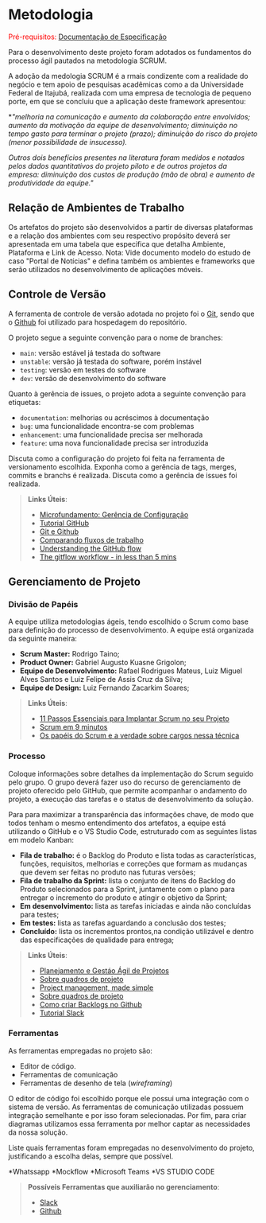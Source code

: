
# Metodologia

<span style="color:red">Pré-requisitos: <a href="2-Especificação do Projeto.md"> Documentação de Especificação</a></span>

Para o desenvolvimento deste projeto foram adotados os fundamentos do processo ágil pautados na metodologia SCRUM.

A adoção da medologia SCRUM é a rmais condizente com a realidade do negócio e tem apoio de pesquisas acadêmicas como a da  Universidade Federal de Itajubá, realizada com uma empresa de tecnologia de pequeno porte, em que se concluiu que a aplicação deste framework apresentou: 

**"melhoria na comunicação e aumento da colaboração entre envolvidos; aumento da motivação da equipe de desenvolvimento; diminuição no tempo gasto para terminar o projeto (prazo); diminuição do risco do projeto (menor possibilidade de insucesso).*

*Outros dois benefícios presentes na literatura foram medidos e notados pelos dados quantitativos do projeto piloto e de outros projetos da empresa: diminuição dos custos de produção (mão de obra) e aumento de produtividade da equipe."*

## Relação de Ambientes de Trabalho

Os artefatos do projeto são desenvolvidos a partir de diversas plataformas e a relação dos ambientes com seu respectivo propósito deverá ser apresentada em uma tabela que especifica que detalha Ambiente, Plataforma e Link de Acesso. 
Nota: Vide documento modelo do estudo de caso "Portal de Notícias" e defina também os ambientes e frameworks que serão utilizados no desenvolvimento de aplicações móveis.

## Controle de Versão

A ferramenta de controle de versão adotada no projeto foi o
[Git](https://git-scm.com/), sendo que o [Github](https://github.com)
foi utilizado para hospedagem do repositório.

O projeto segue a seguinte convenção para o nome de branches:

- `main`: versão estável já testada do software
- `unstable`: versão já testada do software, porém instável
- `testing`: versão em testes do software
- `dev`: versão de desenvolvimento do software

Quanto à gerência de issues, o projeto adota a seguinte convenção para
etiquetas:

- `documentation`: melhorias ou acréscimos à documentação
- `bug`: uma funcionalidade encontra-se com problemas
- `enhancement`: uma funcionalidade precisa ser melhorada
- `feature`: uma nova funcionalidade precisa ser introduzida

Discuta como a configuração do projeto foi feita na ferramenta de versionamento escolhida. Exponha como a gerência de tags, merges, commits e branchs é realizada. Discuta como a gerência de issues foi realizada.

> **Links Úteis**:
> - [Microfundamento: Gerência de Configuração](https://pucminas.instructure.com/courses/87878/)
> - [Tutorial GitHub](https://guides.github.com/activities/hello-world/)
> - [Git e Github](https://www.youtube.com/playlist?list=PLHz_AreHm4dm7ZULPAmadvNhH6vk9oNZA)
>  - [Comparando fluxos de trabalho](https://www.atlassian.com/br/git/tutorials/comparing-workflows)
> - [Understanding the GitHub flow](https://guides.github.com/introduction/flow/)
> - [The gitflow workflow - in less than 5 mins](https://www.youtube.com/watch?v=1SXpE08hvGs)

## Gerenciamento de Projeto

### Divisão de Papéis



A equipe utiliza metodologias ágeis, tendo escolhido o Scrum como base para definição do processo de desenvolvimento. A equipe está organizada da seguinte maneira:

- **Scrum Master:** Rodrigo Taino;
- **Product Owner:** Gabriel Augusto Kuasne Grigolon;
- **Equipe de Desenvolvimento:** Rafael Rodrigues Mateus, Luiz Miguel Alves Santos e Luiz Felipe de Assis Cruz da Silva;
- **Equipe de Design:** Luiz Fernando Zacarkim Soares;

> **Links Úteis**:
> - [11 Passos Essenciais para Implantar Scrum no seu Projeto](https://mindmaster.com.br/scrum-11-passos/)
> - [Scrum em 9 minutos](https://www.youtube.com/watch?v=XfvQWnRgxG0)
> - [Os papéis do Scrum e a verdade sobre cargos nessa técnica](https://www.atlassian.com/br/agile/scrum/roles)

### Processo

Coloque  informações sobre detalhes da implementação do Scrum seguido pelo grupo. O grupo deverá fazer uso do recurso de gerenciamento de projeto oferecido pelo GitHub, que permite acompanhar o andamento do projeto, a execução das tarefas e o status de desenvolvimento da solução.

Para para maximizar a transparência das informações chave, de modo que
todos tenham o mesmo entendimento dos artefatos, a equipe está utilizando o GitHub e o VS Studio Code, estruturado com as seguintes listas em modelo Kanban:

* **Fila de trabalho:** é o Backlog do Produto e lista todas as características, funções, requisitos, melhorias e correções que formam as mudanças que devem ser feitas no produto nas futuras versões;
* **Fila de trabalho da Sprint:** lista o conjunto de itens do Backlog do Produto selecionados para a Sprint, juntamente com o plano para entregar o incremento do produto e atingir o objetivo da Sprint;
* **Em desenvolvimento:** lista as tarefas iniciadas e ainda não concluídas para testes;
* **Em testes:** lista as tarefas aguardando a conclusão dos testes;
* **Concluído:** lista os incrementos prontos,na condição utilizável e dentro das especificações de qualidade para entrega;
 
> **Links Úteis**:
> - [Planejamento e Gestáo Ágil de Projetos](https://pucminas.instructure.com/courses/87878/pages/unidade-2-tema-2-utilizacao-de-ferramentas-para-controle-de-versoes-de-software)
> - [Sobre quadros de projeto](https://docs.github.com/pt/issues/organizing-your-work-with-project-boards/managing-project-boards/about-project-boards)
> - [Project management, made simple](https://github.com/features/project-management/)
> - [Sobre quadros de projeto](https://docs.github.com/pt/github/managing-your-work-on-github/about-project-boards)
> - [Como criar Backlogs no Github](https://www.youtube.com/watch?v=RXEy6CFu9Hk)
> - [Tutorial Slack](https://slack.com/intl/en-br/)

### Ferramentas

As ferramentas empregadas no projeto são:

- Editor de código.
- Ferramentas de comunicação
- Ferramentas de desenho de tela (_wireframing_)

O editor de código foi escolhido porque ele possui uma integração com o sistema de versão. As ferramentas de comunicação utilizadas possuem integração semelhante e por isso foram selecionadas. Por fim, para criar diagramas utilizamos essa ferramenta por melhor captar as necessidades da nossa solução.

Liste quais ferramentas foram empregadas no desenvolvimento do projeto, justificando a escolha delas, sempre que possível.

*Whatssapp
*Mockflow
*Microsoft Teams
*VS STUDIO CODE 
 
> **Possíveis Ferramentas que auxiliarão no gerenciamento**: 
> - [Slack](https://slack.com/)
> - [Github](https://github.com/)
